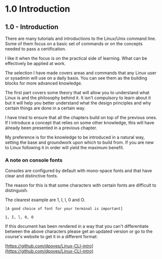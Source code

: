 # 1.0 Introduction


## 1.0 - Introduction

There are many tutorials and introductions to the Linux/Unix command line. Some of them focus on a basic set of commands or on the concepts needed to pass a certification.

I like it when the focus is on the practical side of learning. What can be effectively be applied at work.

The selection I have made covers areas and commands that any Linux user or sysadmin will use on a daily basis. You can see them as the building blocks for more advanced knowledge.

The first part covers some theory that will allow you to understand what Linux is and the philosophy behind it. It isn't compulsory to learn about it but it will help you better understand what the design principles and why certain things are done in a certain way.

I have tried to ensure that all the chapters build on top of the previous ones. If I introduce a concept that relies on some other knowledge, this will have already been presented in a previous chapter.

My preference is for the knowledge to be introduced in a natural way, setting the base and groundwork upon which to build from. If you are new to Linux following it in order will yield the maximum benefit.

### A note on console fonts

Consoles are configured by default with mono-space fonts and that have clear and distinctive fonts.

The reason for this is that some characters with certain fonts are difficult to distinguish.

The clearest example are 1, I, l, 0 and O.

```text
[A good choice of font for your terminal is important]

1, I, l, 0, O
```

If this document has been rendered in a way that you can't differentiate between the above characters please get an updated version or go to the course's website to get it in a different format:

[https://github.com/dpoves/Linux-CLI-intro](https://github.com/dpoves/Linux-CLI-intro)